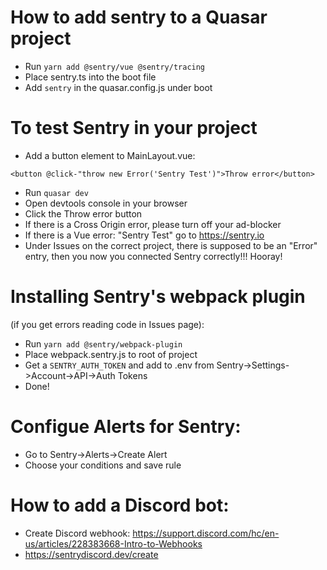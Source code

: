 # How to add sentry to a Quasar project
- Run `yarn add @sentry/vue @sentry/tracing`
- Place sentry.ts into the boot file
- Add `sentry` in the quasar.config.js under boot

# To test Sentry in your project
- Add a button element to MainLayout.vue:
```
<button @click-"throw new Error('Sentry Test')">Throw error</button>
```
- Run `quasar dev`
- Open devtools console in your browser 
- Click the Throw error button
- If there is a Cross Origin error, please turn off your ad-blocker
- If there is a Vue error: "Sentry Test" go to https://sentry.io
- Under Issues on the correct project, there is supposed to be an "Error" entry, then you now you connected Sentry correctly!!! Hooray!

# Installing Sentry's webpack plugin
(if you get errors reading code in Issues page):
- Run `yarn add @sentry/webpack-plugin`
- Place webpack.sentry.js to root of project
- Get a `SENTRY_AUTH_TOKEN` and add to .env from Sentry->Settings->Account->API->Auth Tokens 
- Done!

# Configue Alerts for Sentry:
- Go to Sentry->Alerts->Create Alert
- Choose your conditions and save rule

# How to add a Discord bot:
- Create Discord webhook: https://support.discord.com/hc/en-us/articles/228383668-Intro-to-Webhooks
- https://sentrydiscord.dev/create

